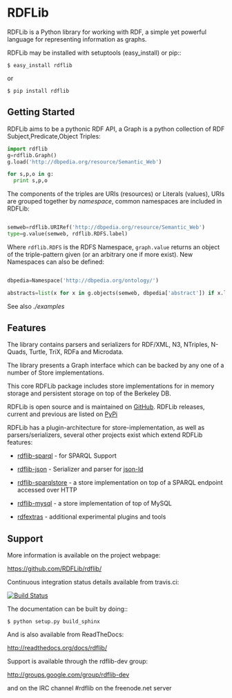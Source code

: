 RDFLib
======

RDFLib is a Python library for working with RDF, a simple yet 
powerful language for representing information as graphs.

RDFLib may be installed with setuptools (easy_install) or pip::

    $ easy_install rdflib
or

    $ pip install rdflib

Getting Started
---------------

RDFLib aims to be a pythonic RDF API, a Graph is a python collection
of RDF Subject,Predicate,Object Triples: 

```python
import rdflib
g=rdflib.Graph()
g.load('http://dbpedia.org/resource/Semantic_Web')

for s,p,o in g: 
  print s,p,o
```

The components of the triples are URIs (resources) or Literals
(values), URIs are grouped together by *namespace*, common namespaces are 
included in RDFLib: 

```python

semweb=rdflib.URIRef('http://dbpedia.org/resource/Semantic_Web')
type=g.value(semweb, rdflib.RDFS.label) 
```

Where `rdflib.RDFS` is the RDFS Namespace, `graph.value` returns an
object of the triple-pattern given (or an arbitrary one if more
exist). New Namespaces can also be defined:

```python

dbpedia=Namespace('http://dbpedia.org/ontology/')

abstracts=list(x for x in g.objects(semweb, dbpedia['abstract']) if x.language=='en')
```

See also *./examples*


Features 
--------

The library contains parsers and serializers for RDF/XML, N3,
NTriples, N-Quads, Turtle, TriX, RDFa and Microdata.

The library presents a Graph interface which can be backed by
any one of a number of Store implementations. 

This core RDFLib package includes store implementations for 
in memory storage and persistent storage on top of the Berkeley DB. 

RDFLib is open source and is maintained on [GitHub](http://github.com/RDFLib/rdflib/). RDFLib releases, current and previous 
are listed on [PyPi](pypi.python.org/pypi/rdflib/)

RDFLib has a plugin-architecture for store-implementation, as well as parsers/serializers, several other projects exist which extend RDFLib features:

 * [rdflib-sparql](https://github.com/RDFLib/rdflib-sparql) - for SPARQL Support
 * [rdflib-json](https://github.com/RDFLib/rdflib-jsonld) - Serializer and parser for [json-ld](http://json-ld.org)
 * [rdflib-sparqlstore](https://github.com/RDFLib/rdflib-sparqlstore) - a store implementation on top of a SPARQL endpoint accessed over HTTP
 * [rdflib-mysql](https://github.com/RDFLib/rdflib-mysql) - a store implementation of top of MySQL

 * [rdfextras](https://github.com/RDFLib/rdfextras) - additional experimental plugins and tools


Support
-------

More information is available on the project webpage:

https://github.com/RDFLib/rdflib/

Continuous integration status details available from travis.ci:

[![Build Status](https://travis-ci.org/RDFLib/rdflib.png?branch=master)](https://travis-ci.org/RDFLib/rdflib)

The documentation can be built by doing::

    $ python setup.py build_sphinx

And is also available from ReadTheDocs: 

http://readthedocs.org/docs/rdflib/

Support is available through the rdflib-dev group: 

http://groups.google.com/group/rdflib-dev

and on the IRC channel #rdflib on the freenode.net server

